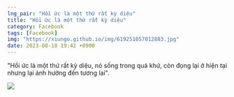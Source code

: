 ```yaml
---
lng_pair: "Hồi ức là một thứ rất kỳ diệu"
title: "Hồi ức là một thứ rất kỳ diệu"
category: Facebook
tags: [Facebook]
img: "https://xiungo.github.io/img/619251057012883.jpg"
date: 2023-08-18 19:42 +0900
---
```



"Hồi ức là một thứ rất kỳ diệu, nó sống trong quá khứ, còn đọng lại ở hiện tại nhưng lại ảnh hưởng đến tương lai".





<!-- outline-end -->
<img src="https://xiungo.github.io/img/619251057012883.jpg">
